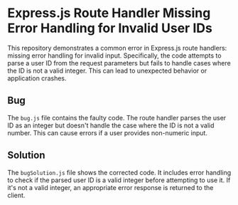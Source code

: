 # Express.js Route Handler Missing Error Handling for Invalid User IDs

This repository demonstrates a common error in Express.js route handlers: missing error handling for invalid input.  Specifically, the code attempts to parse a user ID from the request parameters but fails to handle cases where the ID is not a valid integer. This can lead to unexpected behavior or application crashes.

## Bug
The `bug.js` file contains the faulty code. The route handler parses the user ID as an integer but doesn't handle the case where the ID is not a valid number.  This can cause errors if a user provides non-numeric input.

## Solution
The `bugSolution.js` file shows the corrected code.  It includes error handling to check if the parsed user ID is a valid integer before attempting to use it. If it's not a valid integer, an appropriate error response is returned to the client.